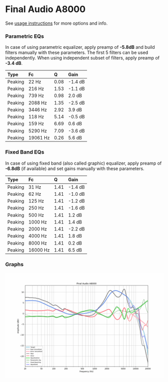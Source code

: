 # Final Audio A8000
See [usage instructions](https://github.com/jaakkopasanen/AutoEq#usage) for more options and info.

### Parametric EQs
In case of using parametric equalizer, apply preamp of **-5.8dB** and build filters manually
with these parameters. The first 5 filters can be used independently.
When using independent subset of filters, apply preamp of **-3.4 dB**.

| Type    | Fc       |    Q | Gain    |
|:--------|:---------|:-----|:--------|
| Peaking | 22 Hz    | 0.08 | -1.4 dB |
| Peaking | 216 Hz   | 1.53 | -1.1 dB |
| Peaking | 739 Hz   | 0.98 | 2.0 dB  |
| Peaking | 2088 Hz  | 1.35 | -2.5 dB |
| Peaking | 3446 Hz  | 2.92 | 3.9 dB  |
| Peaking | 118 Hz   | 5.14 | -0.5 dB |
| Peaking | 159 Hz   | 6.69 | 0.6 dB  |
| Peaking | 5290 Hz  | 7.09 | -3.6 dB |
| Peaking | 19061 Hz | 0.26 | 5.6 dB  |

### Fixed Band EQs
In case of using fixed band (also called graphic) equalizer, apply preamp of **-6.8dB**
(if available) and set gains manually with these parameters.

| Type    | Fc       |    Q | Gain    |
|:--------|:---------|:-----|:--------|
| Peaking | 31 Hz    | 1.41 | -1.4 dB |
| Peaking | 62 Hz    | 1.41 | -1.0 dB |
| Peaking | 125 Hz   | 1.41 | -1.2 dB |
| Peaking | 250 Hz   | 1.41 | -1.6 dB |
| Peaking | 500 Hz   | 1.41 | 1.2 dB  |
| Peaking | 1000 Hz  | 1.41 | 1.4 dB  |
| Peaking | 2000 Hz  | 1.41 | -2.2 dB |
| Peaking | 4000 Hz  | 1.41 | 1.8 dB  |
| Peaking | 8000 Hz  | 1.41 | 0.2 dB  |
| Peaking | 16000 Hz | 1.41 | 6.5 dB  |

### Graphs
![](./Final%20Audio%20A8000.png)